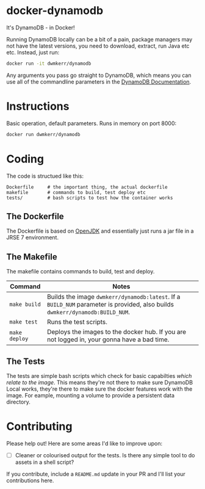 # docker-dynamodb

It's DynamoDB - in Docker!

Running DynamoDB locally can be a bit of a pain, package managers may not have the latest versions, you need to download, extract, run Java etc etc. Instead, just run:

```bash
docker run -it dwmkerr/dynamodb
```

Any arguments you pass go straight to DynamoDB, which means you can use all of the commandline parameters in the [DynamoDB Documentation](http://docs.aws.amazon.com/amazondynamodb/latest/developerguide/DynamoDBLocal.html).


# Instructions

Basic operation, default parameters. Runs in memory on port 8000:

```bash
docker run dwmkerr/dynamodb
```

# Coding

The code is structued like this:

```
Dockerfile     # the important thing, the actual dockerfile
makefile       # commands to build, test deploy etc
tests/         # bash scripts to test how the container works
```

## The Dockerfile

The Dockerfile is based on [OpenJDK](https://hub.docker.com/_/openjdk/) and essentially just runs a jar file in a JRSE 7 environment.

## The Makefile

The makefile contains commands to build, test and deploy.

| Command                  | Notes                             |
|--------------------------|-----------------------------------|
| `make build`             | Builds the image `dwmkerr/dynamodb:latest`. If a `BUILD_NUM` parameter is provided, also builds `dwmkerr/dynamodb:BUILD_NUM`. |
| `make test`              | Runs the test scripts. |
| `make deploy`            | Deploys the images to the docker hub. If you are not logged in, your gonna have a bad time. |

## The Tests

The tests are simple bash scripts which check for basic capabilties *which relate to the image*. This means they're not there to make sure DynamoDB Local works, they're there to make sure the docker features work with the image. For eample, mounting a volume to provide a persistent data directory.

# Contributing

Please help out! Here are some areas I'd like to improve upon:

- [ ] Cleaner or colourised output for the tests. Is there any simple tool to do assets in a shell script?

If you contribute, include a `README.md` update in your PR and I'll list your contributions here.
